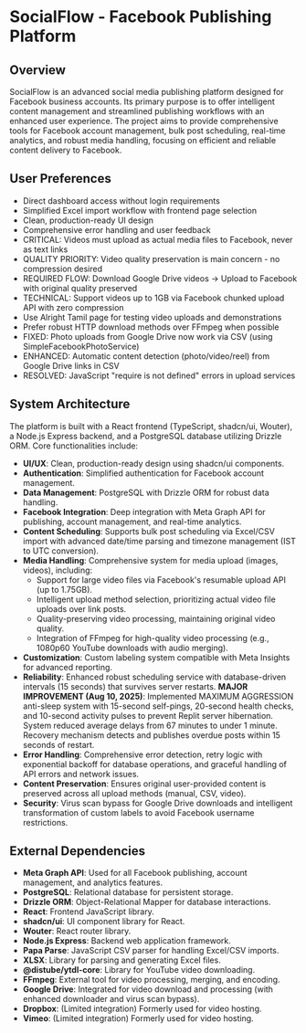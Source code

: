 # SocialFlow - Facebook Publishing Platform

## Overview
SocialFlow is an advanced social media publishing platform designed for Facebook business accounts. Its primary purpose is to offer intelligent content management and streamlined publishing workflows with an enhanced user experience. The project aims to provide comprehensive tools for Facebook account management, bulk post scheduling, real-time analytics, and robust media handling, focusing on efficient and reliable content delivery to Facebook.

## User Preferences
- Direct dashboard access without login requirements
- Simplified Excel import workflow with frontend page selection
- Clean, production-ready UI design
- Comprehensive error handling and user feedback
- CRITICAL: Videos must upload as actual media files to Facebook, never as text links
- QUALITY PRIORITY: Video quality preservation is main concern - no compression desired
- REQUIRED FLOW: Download Google Drive videos → Upload to Facebook with original quality preserved
- TECHNICAL: Support videos up to 1GB via Facebook chunked upload API with zero compression
- Use Alright Tamil page for testing video uploads and demonstrations
- Prefer robust HTTP download methods over FFmpeg when possible
- FIXED: Photo uploads from Google Drive now work via CSV (using SimpleFacebookPhotoService)
- ENHANCED: Automatic content detection (photo/video/reel) from Google Drive links in CSV
- RESOLVED: JavaScript "require is not defined" errors in upload services

## System Architecture
The platform is built with a React frontend (TypeScript, shadcn/ui, Wouter), a Node.js Express backend, and a PostgreSQL database utilizing Drizzle ORM. Core functionalities include:
- **UI/UX**: Clean, production-ready design using shadcn/ui components.
- **Authentication**: Simplified authentication for Facebook account management.
- **Data Management**: PostgreSQL with Drizzle ORM for robust data handling.
- **Facebook Integration**: Deep integration with Meta Graph API for publishing, account management, and real-time analytics.
- **Content Scheduling**: Supports bulk post scheduling via Excel/CSV import with advanced date/time parsing and timezone management (IST to UTC conversion).
- **Media Handling**: Comprehensive system for media upload (images, videos), including:
    - Support for large video files via Facebook's resumable upload API (up to 1.75GB).
    - Intelligent upload method selection, prioritizing actual video file uploads over link posts.
    - Quality-preserving video processing, maintaining original video quality.
    - Integration of FFmpeg for high-quality video processing (e.g., 1080p60 YouTube downloads with audio merging).
- **Customization**: Custom labeling system compatible with Meta Insights for advanced reporting.
- **Reliability**: Enhanced robust scheduling service with database-driven intervals (15 seconds) that survives server restarts. **MAJOR IMPROVEMENT (Aug 10, 2025)**: Implemented MAXIMUM AGGRESSION anti-sleep system with 15-second self-pings, 20-second health checks, and 10-second activity pulses to prevent Replit server hibernation. System reduced average delays from 67 minutes to under 1 minute. Recovery mechanism detects and publishes overdue posts within 15 seconds of restart.
- **Error Handling**: Comprehensive error detection, retry logic with exponential backoff for database operations, and graceful handling of API errors and network issues.
- **Content Preservation**: Ensures original user-provided content is preserved across all upload methods (manual, CSV, video).
- **Security**: Virus scan bypass for Google Drive downloads and intelligent transformation of custom labels to avoid Facebook username restrictions.

## External Dependencies
- **Meta Graph API**: Used for all Facebook publishing, account management, and analytics features.
- **PostgreSQL**: Relational database for persistent storage.
- **Drizzle ORM**: Object-Relational Mapper for database interactions.
- **React**: Frontend JavaScript library.
- **shadcn/ui**: UI component library for React.
- **Wouter**: React router library.
- **Node.js Express**: Backend web application framework.
- **Papa Parse**: JavaScript CSV parser for handling Excel/CSV imports.
- **XLSX**: Library for parsing and generating Excel files.
- **@distube/ytdl-core**: Library for YouTube video downloading.
- **FFmpeg**: External tool for video processing, merging, and encoding.
- **Google Drive**: Integrated for video download and processing (with enhanced downloader and virus scan bypass).
- **Dropbox**: (Limited integration) Formerly used for video hosting.
- **Vimeo**: (Limited integration) Formerly used for video hosting.